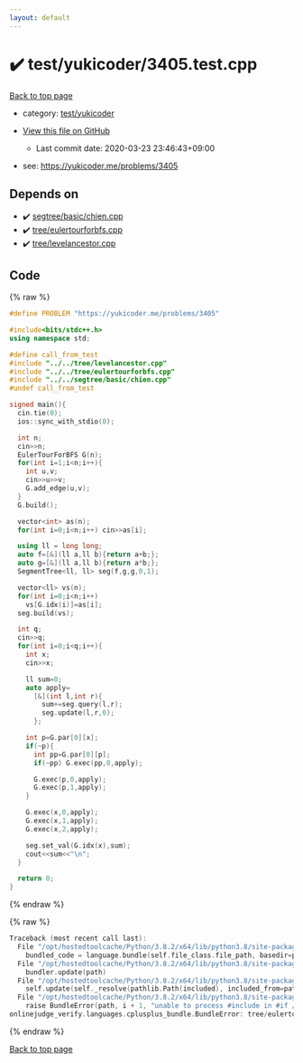 ```yaml
---
layout: default
---
```


<!-- mathjax config similar to math.stackexchange -->
<script type="text/javascript" async
  src="https://cdnjs.cloudflare.com/ajax/libs/mathjax/2.7.5/MathJax.js?config=TeX-MML-AM_CHTML">
</script>
<script type="text/x-mathjax-config">
  MathJax.Hub.Config({
    TeX: { equationNumbers: { autoNumber: "AMS" }},
    tex2jax: {
      inlineMath: [ ['$','$'] ],
      processEscapes: true
    },
    "HTML-CSS": { matchFontHeight: false },
    displayAlign: "left",
    displayIndent: "2em"
  });
</script>

<script type="text/javascript" src="https://cdnjs.cloudflare.com/ajax/libs/jquery/3.4.1/jquery.min.js"></script>
<script src="https://cdn.jsdelivr.net/npm/jquery-balloon-js@1.1.2/jquery.balloon.min.js" integrity="sha256-ZEYs9VrgAeNuPvs15E39OsyOJaIkXEEt10fzxJ20+2I=" crossorigin="anonymous"></script>
<script type="text/javascript" src="../../../assets/js/copy-button.js"></script>
<link rel="stylesheet" href="../../../assets/css/copy-button.css" />


# :heavy_check_mark: test/yukicoder/3405.test.cpp

<a href="../../../index.html">Back to top page</a>

* category: <a href="../../../index.html#de60e5ba474ac43bf7562c10f5977e2d">test/yukicoder</a>
* <a href="{{ site.github.repository_url }}/blob/master/test/yukicoder/3405.test.cpp">View this file on GitHub</a>
    - Last commit date: 2020-03-23 23:46:43+09:00


* see: <a href="https://yukicoder.me/problems/3405">https://yukicoder.me/problems/3405</a>


## Depends on

* :heavy_check_mark: <a href="../../../library/segtree/basic/chien.cpp.html">segtree/basic/chien.cpp</a>
* :heavy_check_mark: <a href="../../../library/tree/eulertourforbfs.cpp.html">tree/eulertourforbfs.cpp</a>
* :heavy_check_mark: <a href="../../../library/tree/levelancestor.cpp.html">tree/levelancestor.cpp</a>


## Code

<a id="unbundled"></a>
{% raw %}
```cpp
#define PROBLEM "https://yukicoder.me/problems/3405"

#include<bits/stdc++.h>
using namespace std;

#define call_from_test
#include "../../tree/levelancestor.cpp"
#include "../../tree/eulertourforbfs.cpp"
#include "../../segtree/basic/chien.cpp"
#undef call_from_test

signed main(){
  cin.tie(0);
  ios::sync_with_stdio(0);

  int n;
  cin>>n;
  EulerTourForBFS G(n);
  for(int i=1;i<n;i++){
    int u,v;
    cin>>u>>v;
    G.add_edge(u,v);
  }
  G.build();

  vector<int> as(n);
  for(int i=0;i<n;i++) cin>>as[i];

  using ll = long long;
  auto f=[&](ll a,ll b){return a+b;};
  auto g=[&](ll a,ll b){return a*b;};
  SegmentTree<ll, ll> seg(f,g,g,0,1);

  vector<ll> vs(n);
  for(int i=0;i<n;i++)
    vs[G.idx(i)]=as[i];
  seg.build(vs);

  int q;
  cin>>q;
  for(int i=0;i<q;i++){
    int x;
    cin>>x;

    ll sum=0;
    auto apply=
      [&](int l,int r){
        sum+=seg.query(l,r);
        seg.update(l,r,0);
      };

    int p=G.par[0][x];
    if(~p){
      int pp=G.par[0][p];
      if(~pp) G.exec(pp,0,apply);

      G.exec(p,0,apply);
      G.exec(p,1,apply);
    }

    G.exec(x,0,apply);
    G.exec(x,1,apply);
    G.exec(x,2,apply);

    seg.set_val(G.idx(x),sum);
    cout<<sum<<"\n";
  }

  return 0;
}

```
{% endraw %}

<a id="bundled"></a>
{% raw %}
```cpp
Traceback (most recent call last):
  File "/opt/hostedtoolcache/Python/3.8.2/x64/lib/python3.8/site-packages/onlinejudge_verify/docs.py", line 340, in write_contents
    bundled_code = language.bundle(self.file_class.file_path, basedir=pathlib.Path.cwd())
  File "/opt/hostedtoolcache/Python/3.8.2/x64/lib/python3.8/site-packages/onlinejudge_verify/languages/cplusplus.py", line 170, in bundle
    bundler.update(path)
  File "/opt/hostedtoolcache/Python/3.8.2/x64/lib/python3.8/site-packages/onlinejudge_verify/languages/cplusplus_bundle.py", line 282, in update
    self.update(self._resolve(pathlib.Path(included), included_from=path))
  File "/opt/hostedtoolcache/Python/3.8.2/x64/lib/python3.8/site-packages/onlinejudge_verify/languages/cplusplus_bundle.py", line 281, in update
    raise BundleError(path, i + 1, "unable to process #include in #if / #ifdef / #ifndef other than include guards")
onlinejudge_verify.languages.cplusplus_bundle.BundleError: tree/eulertourforbfs.cpp: line 8: unable to process #include in #if / #ifdef / #ifndef other than include guards

```
{% endraw %}

<a href="../../../index.html">Back to top page</a>

